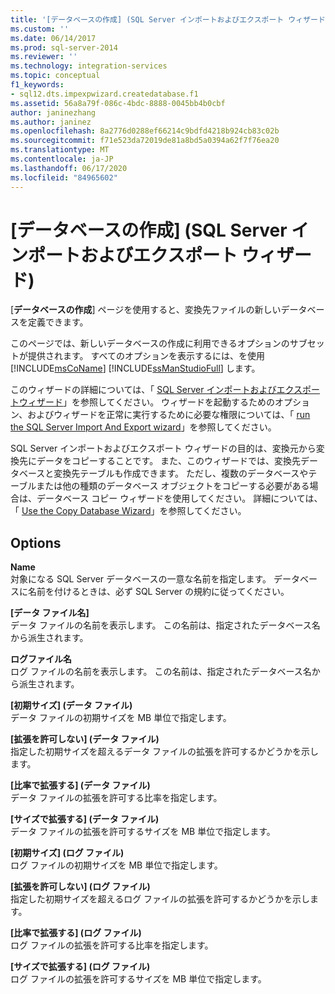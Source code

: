 ```yaml
---
title: '[データベースの作成] (SQL Server インポートおよびエクスポート ウィザード) | Microsoft Docs'
ms.custom: ''
ms.date: 06/14/2017
ms.prod: sql-server-2014
ms.reviewer: ''
ms.technology: integration-services
ms.topic: conceptual
f1_keywords:
- sql12.dts.impexpwizard.createdatabase.f1
ms.assetid: 56a8a79f-086c-4bdc-8888-0045bb4b0cbf
author: janinezhang
ms.author: janinez
ms.openlocfilehash: 8a2776d0288ef66214c9bdfd4218b924cb83c02b
ms.sourcegitcommit: f71e523da72019de81a8bd5a0394a62f7f76ea20
ms.translationtype: MT
ms.contentlocale: ja-JP
ms.lasthandoff: 06/17/2020
ms.locfileid: "84965602"
---
```

# <a name="create-database-sql-server-import-and-export-wizard"></a>[データベースの作成] (SQL Server インポートおよびエクスポート ウィザード)
  [**データベースの作成**] ページを使用すると、変換先ファイルの新しいデータベースを定義できます。  
  
 このページでは、新しいデータベースの作成に利用できるオプションのサブセットが提供されます。 すべてのオプションを表示するには、を使用 [!INCLUDE[msCoName](../../includes/msconame-md.md)] [!INCLUDE[ssManStudioFull](../../includes/ssmanstudiofull-md.md)] します。  
  
 このウィザードの詳細については、「 [SQL Server インポートおよびエクスポートウィザード](import-and-export-data-with-the-sql-server-import-and-export-wizard.md)」を参照してください。 ウィザードを起動するためのオプション、およびウィザードを正常に実行するために必要な権限については、「 [run the SQL Server Import And Export wizard](start-the-sql-server-import-and-export-wizard.md)」を参照してください。  
  
 SQL Server インポートおよびエクスポート ウィザードの目的は、変換元から変換先にデータをコピーすることです。 また、このウィザードでは、変換先データベースと変換先テーブルも作成できます。 ただし、複数のデータベースやテーブルまたは他の種類のデータベース オブジェクトをコピーする必要がある場合は、データベース コピー ウィザードを使用してください。 詳細については、「 [Use the Copy Database Wizard](../../relational-databases/databases/use-the-copy-database-wizard.md)」を参照してください。  
  
## <a name="options"></a>Options  
 **Name**  
 対象になる SQL Server データベースの一意な名前を指定します。 データベースに名前を付けるときは、必ず SQL Server の規約に従ってください。  
  
 **[データ ファイル名]**  
 データ ファイルの名前を表示します。 この名前は、指定されたデータベース名から派生されます。  
  
 **ログファイル名**  
 ログ ファイルの名前を表示します。 この名前は、指定されたデータベース名から派生されます。  
  
 **[初期サイズ] (データ ファイル)**  
 データ ファイルの初期サイズを MB 単位で指定します。  
  
 **[拡張を許可しない] (データ ファイル)**  
 指定した初期サイズを超えるデータ ファイルの拡張を許可するかどうかを示します。  
  
 **[比率で拡張する] (データ ファイル)**  
 データ ファイルの拡張を許可する比率を指定します。  
  
 **[サイズで拡張する] (データ ファイル)**  
 データ ファイルの拡張を許可するサイズを MB 単位で指定します。  
  
 **[初期サイズ] (ログ ファイル)**  
 ログ ファイルの初期サイズを MB 単位で指定します。  
  
 **[拡張を許可しない] (ログ ファイル)**  
 指定した初期サイズを超えるログ ファイルの拡張を許可するかどうかを示します。  
  
 **[比率で拡張する] (ログ ファイル)**  
 ログ ファイルの拡張を許可する比率を指定します。  
  
 **[サイズで拡張する] (ログ ファイル)**  
 ログ ファイルの拡張を許可するサイズを MB 単位で指定します。  
  
  
